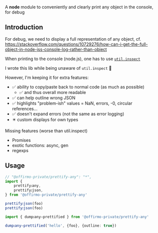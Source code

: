 A **node** module to conveniently and clearly print any object in the console, for debug


## Introduction

For debug, we need to display a full representation of any object, cf. https://stackoverflow.com/questions/10729276/how-can-i-get-the-full-object-in-node-jss-console-log-rather-than-object

When printing to the console (node.js), one has to use [`util.inspect`](https://nodejs.org/api/util.html#utilinspectobject-options)

I wrote this lib while being unaware of `util.inspect` 🤦

However, I'm keeping it for extra features:
* ✅ ability to copy/paste back to normal code (as much as possible)
  * ✅ and thus overall more readable
* ✅ can help outline wrong JSON
* ✅ highlights "problem-ish" values = NaN, errors, -0, circular references…
* ✅ doesn't expand errors (not the same as error logging)
* ✴️ custom displays for own types

Missing features (worse than util.inspect)
- Promises
- exotic functions: async, gen
- regexps

## Usage

```ts
// "@offirmo-private/prettify-any": "*",
import {
	prettifyꓽany,
	prettifyꓽjson,
} from '@offirmo-private/prettify-any'

prettifyꓽjson(foo)
prettifyꓽjson(foo)

import { dumpꓽanyⵧprettified } from '@offirmo-private/prettify-any'

dumpꓽanyⵧprettified('hello', {foo}, {outline: true})

```
